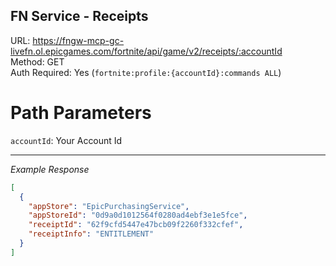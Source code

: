 ## FN Service - Receipts

URL: https://fngw-mcp-gc-livefn.ol.epicgames.com/fortnite/api/game/v2/receipts/:accountId \
Method: GET \
Auth Required: Yes (`fortnite:profile:{accountId}:commands ALL`)

# Path Parameters

`accountId`: Your Account Id

---

_Example Response_

```json
[
  {
    "appStore": "EpicPurchasingService",
    "appStoreId": "0d9a0d1012564f0280ad4ebf3e1e5fce",
    "receiptId": "62f9cfd5447e47bcb09f2260f332cfef",
    "receiptInfo": "ENTITLEMENT"
  }
]
```
